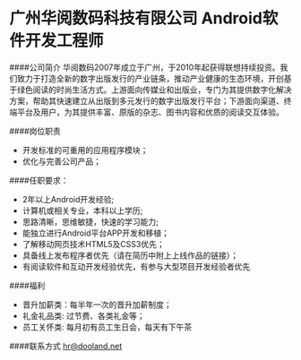 广州华阅数码科技有限公司 Android软件开发工程师
==========  

####公司简介
华阅数码2007年成立于广州，于2010年起获得联想持续投资。我们致力于打造全新的数字出版发行的产业链条，推动产业健康的生态环境，开创基于绿色阅读的时尚生活方式。上游面向传媒业和出版业，专门为其提供数字化解决方案，帮助其快速建立从出版到多元发行的数字出版发行平台；下游面向渠道、终端平台及用户，为其提供丰富、原版的杂志、图书内容和优质的阅读交互体验。

####岗位职责
* 开发标准的可重用的应用程序模块；
* 优化与完善公司产品；

####任职要求：
* 2年以上Android开发经验; 
* 计算机或相关专业，本科以上学历; 
* 思路清晰，思维敏捷，快速的学习能力; 
* 能独立进行Android平台APP开发和移植；
* 了解移动网页技术HTML5及CSS3优先；
* 具备线上发布程序者优先（请在简历中附上上线作品的链接）；
* 有阅读软件和互动开发经验优先，有参与大型项目开发经验者优先

####福利
* 晋升加薪类：每半年一次的晋升加薪制度；
* 礼金礼品类: 过节费、各类礼金等；
* 员工关怀类: 每月初有员工生日会，每天有下午茶

####联系方式
[hr@dooland.net](mailto:hr@dooland.net)  
